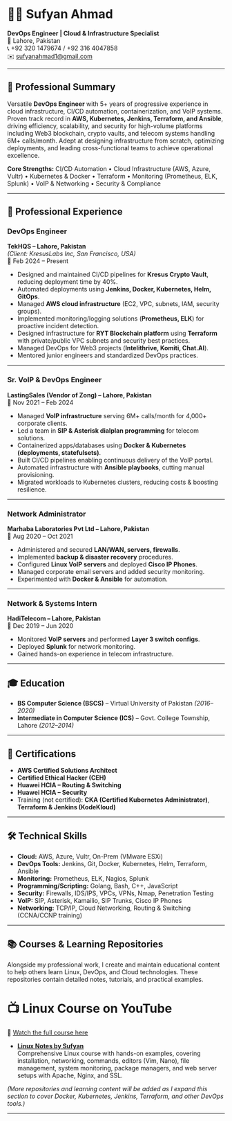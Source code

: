 # 👨‍💻 Sufyan Ahmad

**DevOps Engineer | Cloud & Infrastructure Specialist**  
📍 Lahore, Pakistan  
📞 +92 320 1479674 / +92 316 4047858  
✉️ sufyanahmad1@gmail.com  

---

## 🚀 Professional Summary  
Versatile **DevOps Engineer** with 5+ years of progressive experience in cloud infrastructure, CI/CD automation, containerization, and VoIP systems. Proven track record in **AWS, Kubernetes, Jenkins, Terraform, and Ansible**, driving efficiency, scalability, and security for high-volume platforms including Web3 blockchain, crypto vaults, and telecom systems handling 6M+ calls/month. Adept at designing infrastructure from scratch, optimizing deployments, and leading cross-functional teams to achieve operational excellence.  

**Core Strengths:** CI/CD Automation • Cloud Infrastructure (AWS, Azure, Vultr) • Kubernetes & Docker • Terraform • Monitoring (Prometheus, ELK, Splunk) • VoIP & Networking • Security & Compliance  

---

## 💼 Professional Experience  

### DevOps Engineer  
**TekHQS – Lahore, Pakistan**  
*(Client: KresusLabs Inc, San Francisco, USA)*  
📅 Feb 2024 – Present  

- Designed and maintained CI/CD pipelines for **Kresus Crypto Vault**, reducing deployment time by 40%.  
- Automated deployments using **Jenkins, Docker, Kubernetes, Helm, GitOps**.  
- Managed **AWS cloud infrastructure** (EC2, VPC, subnets, IAM, security groups).  
- Implemented monitoring/logging solutions (**Prometheus, ELK**) for proactive incident detection.  
- Designed infrastructure for **RYT Blockchain platform** using **Terraform** with private/public VPC subnets and security best practices.  
- Managed DevOps for Web3 projects (**Intelithrive, Komiti, Chat.AI**).  
- Mentored junior engineers and standardized DevOps practices.  

---

### Sr. VoIP & DevOps Engineer  
**LastingSales (Vendor of Zong) – Lahore, Pakistan**  
📅 Nov 2021 – Feb 2024  

- Managed **VoIP infrastructure** serving 6M+ calls/month for 4,000+ corporate clients.  
- Led a team in **SIP & Asterisk dialplan programming** for telecom solutions.  
- Containerized apps/databases using **Docker & Kubernetes (deployments, statefulsets)**.  
- Built CI/CD pipelines enabling continuous delivery of the VoIP portal.  
- Automated infrastructure with **Ansible playbooks**, cutting manual provisioning.  
- Migrated workloads to Kubernetes clusters, reducing costs & boosting resilience.  

---

### Network Administrator  
**Marhaba Laboratories Pvt Ltd – Lahore, Pakistan**  
📅 Aug 2020 – Oct 2021  

- Administered and secured **LAN/WAN, servers, firewalls**.  
- Implemented **backup & disaster recovery** procedures.  
- Configured **Linux VoIP servers** and deployed **Cisco IP Phones**.  
- Managed corporate email servers and added security monitoring.  
- Experimented with **Docker & Ansible** for automation.  

---

### Network & Systems Intern  
**HadiTelecom – Lahore, Pakistan**  
📅 Dec 2019 – Jun 2020  

- Monitored **VoIP servers** and performed **Layer 3 switch configs**.  
- Deployed **Splunk** for network monitoring.  
- Gained hands-on experience in telecom infrastructure.  

---

## 🎓 Education  

- **BS Computer Science (BSCS)** – Virtual University of Pakistan *(2016–2020)*  
- **Intermediate in Computer Science (ICS)** – Govt. College Township, Lahore *(2012–2014)*  

---

## 🏅 Certifications  

- **AWS Certified Solutions Architect**  
- **Certified Ethical Hacker (CEH)**  
- **Huawei HCIA – Routing & Switching**  
- **Huawei HCIA – Security**  
- Training (not certified): **CKA (Certified Kubernetes Administrator)**, **Terraform & Jenkins (KodeKloud)**  

---

## 🛠️ Technical Skills  

- **Cloud:** AWS, Azure, Vultr, On-Prem (VMware ESXi)  
- **DevOps Tools:** Jenkins, Git, Docker, Kubernetes, Helm, Terraform, Ansible  
- **Monitoring:** Prometheus, ELK, Nagios, Splunk  
- **Programming/Scripting:** Golang, Bash, C++, JavaScript  
- **Security:** Firewalls, IDS/IPS, VPCs, VPNs, Nmap, Penetration Testing  
- **VoIP:** SIP, Asterisk, Kamailio, SIP Trunks, Cisco IP Phones  
- **Networking:** TCP/IP, Cloud Networking, Routing & Switching (CCNA/CCNP training)  

---

## 📚 Courses & Learning Repositories  

Alongside my professional work, I create and maintain educational content to help others learn Linux, DevOps, and Cloud technologies. These repositories contain detailed notes, tutorials, and practical examples.  

# 📺 Linux Course on YouTube  
🎥 [Watch the full course here](https://youtu.be/tdxQ0O1qu9U?list=PLJB9b1bbB85HR7xXgpuWTibPWTprBEVi0)

- **[Linux Notes by Sufyan](https://github.com/sufyanahmadkamboh/linux-notes-by-sufyan)**  
  Comprehensive Linux course with hands-on examples, covering installation, networking, commands, editors (Vim, Nano), file management, system monitoring, package managers, and web server setups with Apache, Nginx, and SSL.  

*(More repositories and learning content will be added as I expand this section to cover Docker, Kubernetes, Jenkins, Terraform, and other DevOps tools.)*  

---
